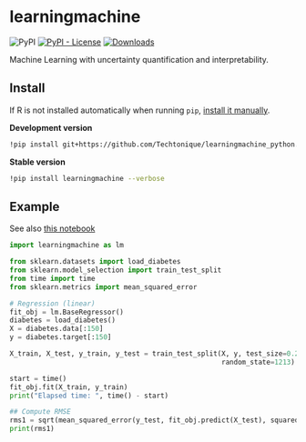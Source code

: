 # learningmachine 

![PyPI](https://img.shields.io/pypi/v/learningmachine) [![PyPI - License](https://img.shields.io/pypi/l/learningmachine)](https://github.com/thierrymoudiki/learningmachine/blob/master/LICENSE) [![Downloads](https://pepy.tech/badge/learningmachine)](https://pepy.tech/project/learningmachine) 


Machine Learning with uncertainty quantification and interpretability.

## Install

If R is not installed automatically when running `pip`, [install it manually](https://cloud.r-project.org/).

**Development version**

```bash
!pip install git+https://github.com/Techtonique/learningmachine_python.git --verbose 
```

**Stable version**

```bash
!pip install learningmachine --verbose
```

## Example

See also [this notebook](https://colab.research.google.com/github/Techtonique/learningmachine_python/blob/main/learningmachine/demo/thierrymoudiki_20240401_calib.ipynb)

```python
import learningmachine as lm

from sklearn.datasets import load_diabetes
from sklearn.model_selection import train_test_split
from time import time
from sklearn.metrics import mean_squared_error

# Regression (linear)
fit_obj = lm.BaseRegressor()
diabetes = load_diabetes()
X = diabetes.data[:150]
y = diabetes.target[:150]

X_train, X_test, y_train, y_test = train_test_split(X, y, test_size=0.2, 
                                                    random_state=1213)

start = time()
fit_obj.fit(X_train, y_train)
print("Elapsed time: ", time() - start)

## Compute RMSE
rms1 = sqrt(mean_squared_error(y_test, fit_obj.predict(X_test), squared=False))
print(rms1)
```
